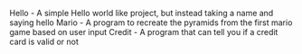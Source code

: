 Hello - A simple Hello world like project, but instead taking a name and saying hello
Mario - A program to recreate the pyramids from the first mario game based on user input 
Credit - A program that can tell you if a credit card is valid or not
